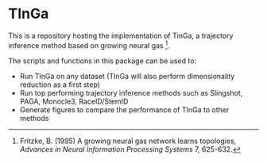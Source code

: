# TInGa
This is a repository hosting the implementation of TinGa, a trajectory inference method based on growing neural gas [^1].

The scripts and functions in this package can be used to:

* Run TInGa on any dataset (TInGa will also perform dimensionality reduction as a first step)
* Run top performing trajectory inference methods such as Slingshot, PAGA, Monocle3, RaceID/StemID
* Generate figures to compare the performance of TInGa to other methods

[^1]: Fritzke, B. (1995) A growing neural gas network learns topologies, _Advances in Neural Information Processing Systems_ 7, 625-632.
